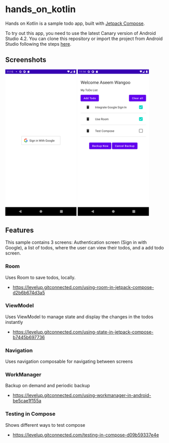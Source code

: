 # hands_on_kotlin

Hands on Kotlin is a sample todo app, built with
[Jetpack Compose](https://developer.android.com/jetpack/compose).

To try out this app, you need to use the latest Canary version of Android Studio 4.2.
You can clone this repository or import the
project from Android Studio following the steps
[here](https://developer.android.com/jetpack/compose/setup#sample).

Screenshots
-----------
 <img src="screenshots/capture1.png" width="225"/>
 <img src="screenshots/capture2.png" width="225"/>

## Features

This sample contains 3 screens: Authentication screen (Sign in with Google), a list of todos, where the user can view their todos, and a add todo screen.

### Room

Uses Room to save todos, locally.

- https://levelup.gitconnected.com/using-room-in-jetpack-compose-d2b6b674d3a5

### ViewModel

Uses ViewModel to manage state and display the changes in the todos instantly

- https://levelup.gitconnected.com/using-state-in-jetpack-compose-b7445b697736

### Navigation

Uses navigation composable for navigating between screens

### WorkManager

Backup on demand and periodic backup

- https://levelup.gitconnected.com/using-workmanager-in-android-be5cae1f155a

### Testing in Compose

Shows different ways to test compose

- https://levelup.gitconnected.com/testing-in-compose-d09b59337e4e

